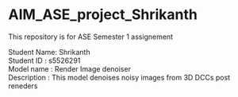 # AIM_ASE_project_Shrikanth
This repository is for ASE Semester 1 assignement

Student Name: Shrikanth  
Student ID  : s5526291  
Model name  : Render Image denoiser  
Description : This model denoises noisy images from 3D DCCs post reneders  
